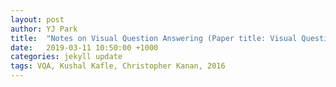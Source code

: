 ```yaml
---
layout: post
author: YJ Park
title:  "Notes on Visual Question Answering (Paper title: Visual Question Answering: Datasets, Algorithms, and Future Challenges)"
date:   2019-03-11 10:50:00 +1000
categories: jekyll update
tags: VQA, Kushal Kafle, Christopher Kanan, 2016
---
```

<head>
	<!-- Global site tag (gtag.js) - Google Analytics -->
	<script async src="https://www.googletagmanager.com/gtag/js?id=UA-127453746-1"></script>
	<script>
		  window.dataLayer = window.dataLayer || [];
		  function gtag(){dataLayer.push(arguments);}
		  gtag('js', new Date());

		  gtag('config', 'UA-127453746-1');
	</script>
</head>


The purpose of this post is to summarise trends in Visual Question Answering (VQA) from [Kafle and Kanan (2016)](https://arxiv.org/abs/1610.01465) as to:

 * what datasets are available;
 * what models are used for exploring VQA; and
 * what gaps are arising from adopting available datasets and models.

## What is VQA?
VQA is a computer vision task where a model is expected to infer the answer from the provided images and associated text information.
To do so, VQA requires identifying objects, understanding spatial positions, inferring attributes and relationships, and localising objects with surrounding contexts.
VQA, therefore, is a means to human-computer interaction where the goal is to extract question-relevant semantic information from images.

Image captioning is the field close to VQA tasks, to produce a natural language description of a given image aiming to describe complex attributes and object relationships.
In image captioning, this is achieved through annotating an image with local regions such as bounding boxes and pixel-level local areas. 
In general, localisation of objects is addressed in image captioning, but relationships may have been overlooked in certain models. 
Unlike image captioning, VQA's level of granularity depends on the nature of the question asked. VQA could provide specific and unambiguous answers, making it more favourable to automated evaluation metric.

## Dataset for VQA
There are seven major datasets available for VQA tasks: 
1) Dataset for question answering on Real-word images (DAQUAR); 
2) Microsoft Common Objects in Context (COCO-QA);
3) The VQA Dataset;
4) Freestyle Multilingual Image Question Answering (FM-IQA);
5) Visual7W;
6) Visual Genome; and
7) SHAPES.


Apart from DAQUAR, all other dataset includes images from COCO dataset that has 328,000 images, 91 common objects categories, with over 2 million labelled instances, and average 5 captions per image.

### DAQUAR
DAQUAR dataset was the first pioneering main dataset released for VQA. It has a relatively small dataset (6,795 training, 5,673 testing QA pairs). The images are biased towards indoor scenes while some clutter or extreme lighting conditions are observed. Due to this, the accuracy of human annotator is around 50.2% on the full dataset.

### COCO-QA
This dataset's QA pairs were created from COCO image captions through an Natural Language Processing (NLP) algorithm. It has 78,736 training, 38,948 testing QA pairs, consisting of querying objects, colours, counts, and locations. However, there are many single word answers, awkwardly phrased questions with many containing grammatical errors, and some are unintelligible.

![image of grammatical errors](../../../../../../assets/images/Kafle_and_Kanan_2016_Figure2.png)

Source: [Kafle and Kanan, 2016](https://arxiv.org/abs/1610.01465) Figure 2. Sample images from DAQUAR and the COCO-QA datasets and the corresponding QA pairs.

### VQA dataset
VQA dataset includes real-world images and three questions per image with ten answers per each question. The uniqueness of this dataset involves synthetic images (cartoon images), which provides a more varied and balanced dataset. Considering diversity and balance in the dataset is important because it helps VQA models to learn in a less-biased way. For example, natural image datasets tend to have more consistent contexts and biases, therefore, a street scene is more likely to have a picture of a dog than a zebra - human annotators are still more likely to recognise a zebra regardless of the contexts provided.

Similar to other datasets, however, many of questions can be answered accurately without using the images. There are some subjective, opinion seeking questions while some human annotators unreliably said 'Yes' incorrectly to certain questions when building up the dataset. Also, the dataset consists of 38% of simple 'Yes/No' questions.

### FM-IQA
FM-IQA contains human-generated questions and answers. However, these answers are expected to be full sentences, which makes common machine-evaluated metrics intractable and impractical.

### Visual Genome
This large dataset includes 108,249 images, 1.7 million QA pairs, and average 17 QA per image. It also attempts to incorporate relatively complex questions (e.g. open-ended question), composed of: what, where, how, when, who, and why questions.
The dataset was developed by asking human annotators to focus on specific image regions so that it could provide greater answer diversity and specifically excluded binary questions. Due to this reason, the challenges associated with open-ended evaluations still exist. 

### Visual7W
This dataset is a subset of Visual Genome, specifically aiming to request region information. With 47,300 images, this dataset asks 'which' questions, requesting models to select a correct bounding box and asking multiple choice questions with plausible answers. The plausible answers were built from prompting annotators to answer questions without seeing the image.

![image of Visual Genome and Visual7W](../../../../../../assets/images/Kafle_and_Kanan_2016_Figure4.png)

Source: [Kafle and Kanan, 2016](https://arxiv.org/abs/1610.01465) Figure 4. A sample of Visual7W and Visual Genome images and QA pairs.

### SHAPES
SHAPES are made up of all synthetic images and QA pairs, which displays shapes of varying arrangements, types, and colours. Although images shown are simple shapes, the questions are quite complex, asking attributes, relationships, and position of shapes. Because they are synthetic, vast amount of data is available and free of biases.

Algorithm that cannot perform well on SHAPES but performs well on other datasets may indicate that it is only capable of analysing images in a limited manner because of the prevailing biases in real image datasets.

![image of Visual Genome and Visual7W](../../../../../../assets/images/Kafle_and_Kanan_2016_Figure5.png)

Source: [Kafle and Kanan, 2016](https://arxiv.org/abs/1610.01465) Figure 5. This graph shows the long-tailed nature of answer distributions in newer VQA datasets. For example, choosing the 500 most repeated answers in the training set would cover a 100% of all possible answers in COCO-QA but less than 50% in the Visual Genome dataset. For classification based frameworks, this translates to training a model with more output classes.


## VQA algorithm
Baseline models helps to determine the difficulty of a dataset and establish the minimal level of performance. To solve VQA challenges, generally three steps are undertaken in most VQA algorithm.

1. Extract image features: [Convolutional Neural Network (CNN)](http://yjpark.me/blog/jekyll/update/2018/11/09/notes-on-alexnet.html) that are pre-trained on ImageNet are mostly used. These include [VGG](http://yjpark.me/blog/jekyll/update/2018/12/09/notes-on-vgg.html), ResNet, and googLeNet. 
2. Extract question features: These models include Bag-Of-Words, Long-Short Term Memory, Gated Recurrent Units, and Skip-Thought Vectors.
3. Combine these features to produce an answer: Output from the first and second step were combined through simple concatenation, element-wise multiplication or addition, or bilinear pooling. To generate an answer, VQA was treated like a classification problem using linear classifier or neural networks.

### Bayesian and question-aware models
As VQA needs inferences and modelling relationships between images and questions, Bayesian frameworks help to draw semantic segmentation and train images and texts to model spatial relationships of the objects.
Though this is an interesting idea, performance is not superior potentially because the result of semantic segmentation is imperfect.

### Attention based models
Using global features alone may not provide sufficient question-relevant regions of the input space. Many recent models such as Stacked Attention Network (SAN) and Dynamic Memory Network (DMN) used spatial attention to create local CNN features from the images provided while some models also used attention mechanisms to extract text features. The assumption of these models is that certain visual regions in a image and certain words in a question are more informative than others for answering a given question. For example, the question of 'what colour is the umbrella?' would require more focus on 'colour' and 'umbrella'.

### Bilinear Pooling Methods
Early models tended to combine the image and the question with simple concatenation. [Multi-modal Compact Bilinear Pooling](https://arxiv.org/abs/1606.01847) showed promising advances in VQA performance by approximating the outer product between image and text features. Adding to this progress, [Multi-modal Low-Rank Bilinear Pooling](https://arxiv.org/abs/1610.04325) achieves similar performance with less computationally expensive (e.g. fewer parameters) methods.  

### Compositional VQA models
Compositional VQA models were motivated to address multiple steps of reasoning to the answers for each question. To illustrate, answering 'what is the left of the horse?' would require finding the horse and naming the object on the left side of it. [Neural Module Network (NMN)](https://arxiv.org/abs/1511.02799) takes external question parsers to find the sub-tasks in the question (i.e. break down into a sequence of sub-tasks). These sub-tasks are then carried out through separate neural sub-networks (e.g. network of 'find', 'describe', 'measure', 'transform').


In general, CNN based models tended to display better performance than Bayesian and compositional architectures despite their interesting theoretical motivations. 

## Discussion points
From the aforementioned datasets and models, five important discussion points need to be considered when developing a new VQA model:

1. Vision vs Language: Ablation studies revealed that the model trained with questions-only performs superior than image-only, indicating predictive power of language over image. 
This is potentially because questions are more prone to constrain the kinds of answers that could be provided and dataset tended to have strong bias in images and QA pairs.
This was further proved by the fact that the models were sensitive to the way questions are phrased and displayed varied accuracy where the same images were used.
It is implied that the models overly rely on language 'clues'. 

2. Essential attention?: The models with attention mechanisms tended to show better performance, but this was not always the case. To illustrate, when combining image and text features, the model with simple concatenation and attention mechanism did not perform better than the ones with element-wise multiplication and addition without attention mechanisms. This may be because attention mechanisms help to focus on discriminative regions rather than where the model actually should attend.

3. Effect of bias on method evaluation: Harder questions such as 'why' questions are rare and biases in existing datasets severely impairs the ability to evaluate VQA models. For example, if the accuracy for the questions beginning with 'Is' and 'Are' are improved by 15%, the whole accuracy would increase by 5% while the accuracy for 'why' and 'where' will only increase the total accuracy by 0.6%. 

4. Binary questions: There are many binary questions (answering with 'Yes/No') in the existing datasets. Binary questions are easy to evaluate and they can be comprehensive enough to contain variety of tasks (e.g. spatial reasoning, counting, drawing inferences). In practice, however, binary questions represent lack of complex questions and similarity between questions and answers built by human annotators.

5. Open-ended vs multiple choice: Multiple choice questions reduce VQA into determining which of the answer is correct rather than attempting to answer the question. Any VQA model theoretically should be able to provide answers without being given options of answers as inputs.


## Lessons learnt and future to-do-list
VQA models have shown its capacity to be better at human-computer interactions but there is still a large gap in performance between machine and human-generated answers.
The authors' discussions on downside (e.g. overly depending on language 'clues', dataset biases) and gaps (e.g. lack of comprehensive QA pairs) suggest that these aspects should be taken into consideration for improvements to newly-proposed models. In addition, given the paper documenting the development until 2015 or 2016, more recent developments in VQA will be investigated further.